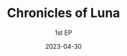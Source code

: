 ---
slug: "/special/chronicles-of-luna" # リンク
date: "2023-04-30" # 発売・公開日。ソートにも用いる
title: "Chronicles of Luna" # アルバム名
ogp: ./20230430-chronicles-of-luna-ogp.jpg

# ---------------
subtitle: 1st EP
overlay:
  background: '#E6EEF7'
  logoColor: '#000000'
  lineColor: '#FFF5C5'
  transition:
    rect1: '#DBCEE4'
    rect2: '#888DC5'
# ---------------
header_func_name: ChroniclesOfLuna
header_image: ./20230430-chronicles-of-luna-header.jpg
header_image_sp: ./20221030-tenkoureirou-header-sp.png
logo_image: ./20230430-chronicles-of-luna-logo.png # Optional header_imageにロゴが含まれていないなら指定。
additional_header_image: ./20230430-chronicles-of-luna-header.png
additional_header_image_2:
header:
  scrollMainColor: "#FFF5C5"
  scrollBackgroundColor: "#888DC5"
# ---------------
parallax:
  textColor: "#ffffff"
  overlayColor: "#000000"
  overlayOpacity: 0.5
  imageFilter: sepia(60%)
# ---------------
poem: 大太刀の波濤、禍事を断つ。
description_array: 
  - 和風をテーマにした、荘厳なオーケストラ/Epic調の楽曲を収録。
  - カシワデ/Kashiwade 2nd Albam # サイトの説明文
descriptionBackgroundImage: ./20221030-tenkoureirou-description-back.jpg
# ---------------
mainBackgroundImage: ./20221030-tenkoureirou-bg.jpg
minWidth: 500px
theme:
  base: "#FEEFEF"
  baseSub1: "#fffbfb"
  main: "#371f1f"
  mainSub1: "#877878"
  mainSub2: "#d7d2d2"
  accent: '#D8031B'
# ---------------
news:
  - 2022/12/16
  - 特設サイトをリニューアルしました
  - 2022/12/05
  - CD版のオンライン販売を開始しました
  - 2022/10/31
  - ダウンロード配信を開始しました
  - 2022/10/30
  - M3 2022秋にて新譜とパラデータの頒布を行いました
  - 2022/10/25
  - お品書きを更新しました
# ---------------
soundcloud: 1362867550
youtube: 1kpX3spEq8o
# ---------------
jacketImage: ./20221030-tenkoureirou-jacket.jpg
infomation:
  title: 天光玲瓏
  circle: かしわで音楽工房
  specification: 7曲入り ジュエルケース
  releaseDate: 2022/10/30 秋M3
  booth: 第一展示場 A-08b かしわで音楽工房
  price: 1,500円 (会場頒布価格)
shop:
  download:
    - BOOTH
    - https://booth.pm/ja/items/4282980
    - Bandcamp
    - https://kashiwade.bandcamp.com/album/-
  cd:
    - BOOTH
    - https://booth.pm/ja/items/4282980
  streaming:
    - coming soon
# ---------------
trackBackgroundImage: ./20221030-tenkoureirou-header.jpg
track:
  - title: 天光玲瓏
    subinfo: Resplendent Sunlight
  - title: 天地の鼓動
    subinfo: Rhythm of Vast Earth
  - title: 旧懐の旋律
    subinfo: Echoes of Nostalgia
  - title: 落桜と月
    subinfo: Falling Sakura and Moonlight
  - title: 幽世と現世の狭間にて 改
    subinfo: Between the Realm of Eternity and Transience -Rev-
  - title: 神刀開眼
    subinfo: Awakening of Sacred Sword
  - title: 花舞う都の空
    subinfo: Sky of Harmonious Miyako
# ---------------
credit:
  produce:
    name: Kashiwade
    website: https://kashiwade.work
    twitter: https://twitter.com/kashiwade_music
  other:
    - role: Illustration by
      name: 英エイスト
      website:
        - Pixiv 
        - https://www.pixiv.net/users/4695872
        - Twitter 
        - https://twitter.com/hanabusaeisuto

# ---------------

---